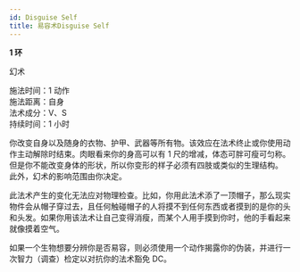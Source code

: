 ```yaml
---
id: Disguise Self
title: 易容术Disguise Self
---
```


**1 环**

幻术

施法时间：1 动作  
施法距离：自身  
法术成分：V、S  
持续时间：1 小时

你改变自身以及随身的衣物、护甲、武器等所有物。该效应在法术终止或你使用动作主动解除时结束。肉眼看来你的身高可以有 1 尺的增减，体态可胖可瘦可匀称。但是你不能改变身体的形状，所以你变形的样子必须有四肢或类似的生理结构。
此外，幻术的影响范围由你决定。

此法术产生的变化无法应对物理检查。比如，你用此法术添了一顶帽子，那么现实物件会从帽子穿过去，且任何触碰帽子的人将摸不到任何东西或者摸到的是你的头和头发。如果你用该法术让自己变得消瘦，而某个人用手摸到你时，他的手看起来就像摸着空气。

如果一个生物想要分辨你是否易容，则必须使用一个动作揭露你的伪装，并进行一次智力（调查）检定以对抗你的法术豁免 DC。
